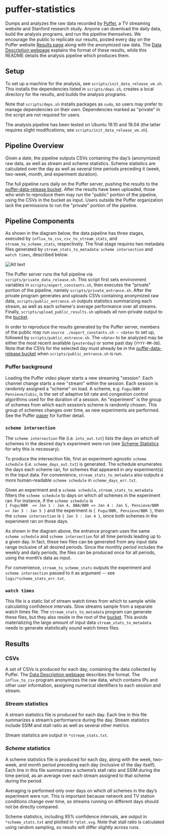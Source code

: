 # puffer-statistics

Dumps and analyzes the raw data recorded by [Puffer](https://puffer.stanford.edu/), a TV streaming website and Stanford research study. Anyone can download the daily data, build the analysis programs, and run the pipeline themselves. We encourage the public to replicate our results, posted every day on the Puffer website [Results page](https://puffer.stanford.edu/results/) along with the anonymized raw data. The [Data Description webpage](https://puffer.stanford.edu/data-description/) explains the format of these results, while this README details the analysis pipeline which produces them.


## Setup
To set up a machine for the analysis, see `scripts/init_data_release_vm.sh`. This installs the dependencies listed in `scripts/deps.sh`, creates a local directory for the results, and builds the analysis programs. 

Note that `scripts/deps.sh` installs packages as `sudo`, so users may prefer to manage dependencies on their own. Dependencies marked as "private" in the script are not required for users. 

The analysis pipeline has been tested on Ubuntu 19.10 and 18.04 (the latter requires slight modifications; see `scripts/init_data_release_vm.sh`). 

## Pipeline Overview
Given a date, the pipeline outputs CSVs containing the day’s (anonymized) raw data, as well as stream and scheme statistics. Scheme statistics are calculated over the day as well as several time periods preceding it (week, two-week, month, and experiment duration). 

The full pipeline runs daily on the Puffer server, pushing the results to the [puffer-data-release bucket](https://console.cloud.google.com/storage/browser/puffer-data-release). After the results have been uploaded, those who wish to reproduce them may run the "public" portion of the pipeline, using the CSVs in the bucket as input. Users outside the Puffer organization lack the permissions to run the "private" portion of the pipeline.

## Pipeline Components
As shown in the diagram below, the data pipeline has three stages, executed by `influx_to_csv`, `csv_to_stream_stats`, and `stream_to_scheme_stats`, respectively. The final stage requires two metadata files generated by `stream_stats_to_metadata`: `scheme intersection` and `watch times`, described below. 

![Alt text](https://raw.githubusercontent.com/StanfordSNR/puffer-statistics/data-release/img/pipeline.svg?sanitize=true)

The Puffer server runs the full pipeline via `scripts/private_data_release.sh`. This script first sets environment variables in `scripts/export_constants.sh`, then executes the "private" portion of the pipeline, namely `scripts/private_entrance.sh`. After the private program generates and uploads CSVs containing anonymized raw data, `scripts/public_entrance.sh` outputs statistics summarizing each stream, as well as each scheme's average performance over all streams. Finally, `scripts/upload_public_results.sh` uploads all non-private output to the [bucket](https://console.cloud.google.com/storage/browser/puffer-data-release).

In order to reproduce the results generated by the Puffer server, members of the public may run `source ./export_constants.sh ~ <date>` to set up, followed by `scripts/public_entrance.sh`. The `<date>` to be analyzed may be either the most recent available (`yesterday`) or some past day (`YYYY-MM-DD`). Note that the CSVs for the selected day must already be in the [puffer-data-release bucket](https://console.cloud.google.com/storage/browser/puffer-data-release) when `scripts/public_entrance.sh` is run. 

### Puffer background
Loading the Puffer video player starts a new streaming "session". Each channel change starts a new "stream" within the session. Each session is randomly assigned a "scheme" on load. A scheme, e.g. `Fugu/BBR` or `Pensieve/Cubic`, is the set of adaptive bit rate and congestion control algorithms used for the duration of a session. An "experiment" is the group of schemes from which each session’s scheme is randomly chosen. This group of schemes changes over time, as new experiments are performed. See the Puffer [paper](https://puffer.stanford.edu/static/puffer/documents/puffer-paper.pdf) for further detail. 

### `scheme intersection` 

The `scheme intersection` file (i.e. `intx_out.txt`) lists the days on which *all* schemes in the desired day’s experiment were run (see [Scheme Statistics](#scheme-statistics) for why this is necessary). 

To produce the intersection file, first an experiment-agnostic `scheme schedule` (i.e. `scheme_days_out.txt`) is generated. The schedule enumerates the days each scheme ran, for schemes that appeared in *any* experiment(s) in the input data. For convenience, `stream_stats_to_metadata` also outputs a more human-readable `scheme schedule` in `scheme_days_err.txt`. 

Given an experiment and a `scheme schedule`, `stream_stats_to_metadata` filters the `scheme schedule` to days on which *all* schemes in the experiment ran. For instance, if the `scheme schedule` is  
`{ Fugu/BBR  => Jan 1 : Jan 4, BBA/BBR => Jan 4 : Jan 5, Pensieve/BBR => Jan 3 : Jan 5 }` and the experiment is `{ Fugu/BBR, Pensieve/BBR }`, then the `scheme intersection` is `{ Jan 3 : Jan 4 }`, since both schemes in the experiment ran on those days.

As shown in the diagram above, the entrance program uses the same `scheme schedule` and `scheme intersection` for all time periods leading up to a given day. In fact, these two files can be generated from any input data range inclusive of all desired periods. Since the monthly period includes the weekly and daily periods, the files can be produced once for all periods, using the month’s data as input. 

For convenience, `stream_to_scheme_stats` outputs the experiment and `scheme intersection` passed to it as argument -- see `logs/*scheme_stats_err.txt`.

### `watch times` 
This file is a static list of stream watch times from which to sample while calculating confidence intervals. Slow streams sample from a separate watch times file. The `stream_stats_to_metadata` program can generate these files, but they also reside in the root of the [bucket](https://console.cloud.google.com/storage/browser/puffer-data-release). This avoids materializing the large amount of input data `stream_stats_to_metadata` needs to generate statistically sound watch times files. 

## Results

### CSVs
A set of CSVs is produced for each day, containing the data collected by Puffer. The [Data Description webpage](https://puffer.stanford.edu/data-description/) describes the format. The `influx_to_csv` program anonymizes the raw data, which contains IPs and other user information, assigning numerical identifiers to each session and stream.

### *Stream* statistics 
A stream statistics file is produced for each day. Each line in this file summarizes a stream’s performance during the day. Stream statistics include SSIM and stall ratio as well as several other metrics.

Stream statistics are output in `*stream_stats.txt`.

### *Scheme* statistics
A scheme statistics file is produced for each day, along with the week, two-week, and month period preceding each day (inclusive of the day itself). Each line in this file summarizes a scheme’s stall ratio and SSIM during the time period, as an average over each stream assigned to that scheme during the period. 

Averaging is performed only over days on which *all* schemes in the day’s experiment were run. This is important because network and TV station conditions change over time, so streams running on different days should not be directly compared. 

Scheme statistics, including 95% confidence intervals, are output in `*scheme_stats.txt` and plotted in `*plot.svg`. Note that stall ratio is calculated using random sampling, so results will differ slightly across runs. 
